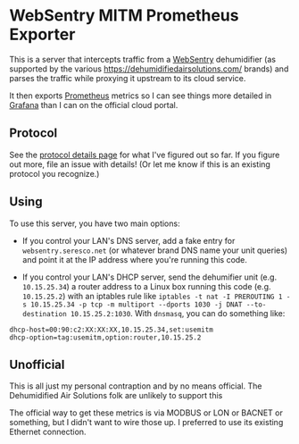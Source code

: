 # WebSentry MITM Prometheus Exporter

This is a server that intercepts traffic from a [WebSentry](https://serescodehumidifiers.com/websentry/) dehumidifier (as supported by the various https://dehumidifiedairsolutions.com/ brands) and parses the traffic while proxying it upstream to its cloud service.

It then exports [Prometheus](https://prometheus.io/) metrics so I can see things more detailed in [Grafana](https://grafana.com/) than I can
on the official cloud portal.

## Protocol

See the [protocol details page](https://github.com/bradfitz/websentry-mitm-prometheus-exporter/blob/main/websentry-protocol.md) for what I've figured out so far. If you figure out more, file an issue with details! (Or let me know if this is an existing protocol you recognize.)

## Using

To use this server, you have two main options:

* If you control your LAN's DNS server, add a fake entry for `websentry.seresco.net` (or whatever brand DNS name your unit queries) and point it at the IP address where you're running this code.

* If you control your LAN's DHCP server, send the dehumifier unit (e.g. `10.15.25.34`) a router address to a Linux box running this code (e.g. `10.15.25.2`) with an iptables rule like `iptables -t nat -I PREROUTING 1 -s 10.15.25.34 -p tcp -m multiport --dports 1030 -j DNAT --to-destination 10.15.25.2:1030`. With `dnsmasq`, you can do something like: 

```
dhcp-host=00:90:c2:XX:XX:XX,10.15.25.34,set:usemitm
dhcp-option=tag:usemitm,option:router,10.15.25.2
```

## Unofficial

This is all just my personal contraption and by no means official. The Dehumidified Air Solutions folk are unlikely to support this

The official way to get these metrics is via MODBUS or LON or BACNET or something, but I didn't want to wire those up. I preferred to use its existing Ethernet connection.
